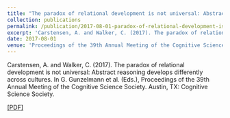 ```yaml
---
title: "The paradox of relational development is not universal: Abstract reasoning develops differently across cultures"
collection: publications
permalink: /publication/2017-08-01-paradox-of-relational-development-is-not-universal
excerpt: 'Carstensen, A. and Walker, C. (2017). The paradox of relational development is not universal: Abstract reasoning develops differently across cultures. In G. Gunzelmann et al. (Eds.), Proceedings of the 39th Annual Meeting of the Cognitive Science Society. Austin, TX: Cognitive Science Society. [[PDF]](http://abcarstensen.github.io/files/Carstensen&Walker2017_Paradox-of-relational-development-is-not-universal.pdf)'
date: 2017-08-01
venue: 'Proceedings of the 39th Annual Meeting of the Cognitive Science Society'
---
```

Carstensen, A. and Walker, C. (2017). The paradox of relational development is not universal: Abstract reasoning develops differently across cultures. In G. Gunzelmann et al. (Eds.), Proceedings of the 39th Annual Meeting of the Cognitive Science Society. Austin, TX: Cognitive Science Society.

[[PDF]](http://abcarstensen.github.io/files/Carstensen&Walker2017_Paradox-of-relational-development-is-not-universal.pdf)